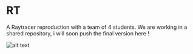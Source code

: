# RT
A Raytracer reproduction with a team of 4 students. We are working in a shared repository, i will soon push the final version here ! 

![alt text](https://raw.github.com/jgourdin/RT/branch/screenshot.png)
